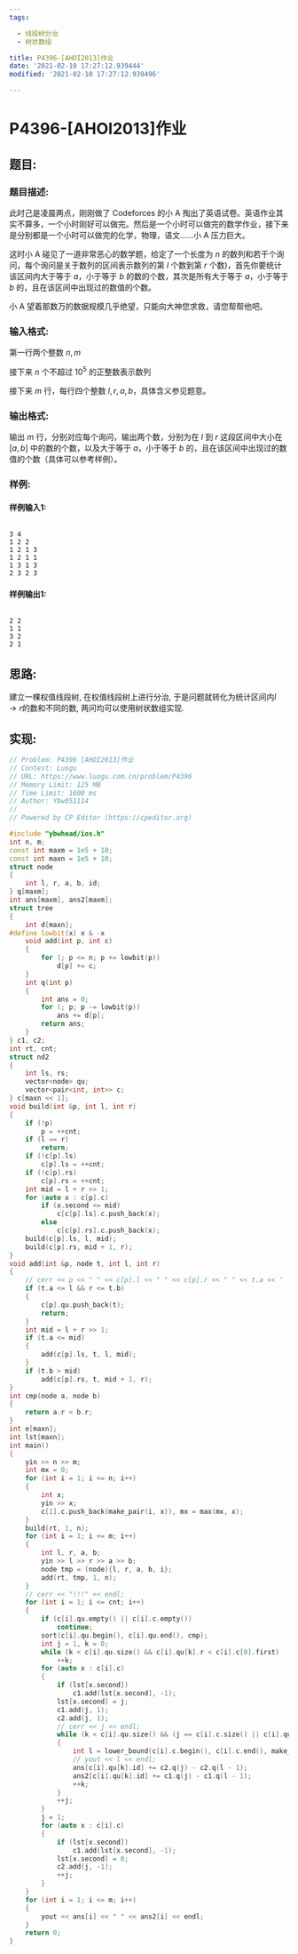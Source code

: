 ```yaml
---
tags: 

  - 线段树分治
  - 树状数组

title: P4396-[AHOI2013]作业
date: '2021-02-10 17:27:12.939444'
modified: '2021-02-10 17:27:12.939496'

---
```


# P4396-[AHOI2013]作业

## 题目:

### 题目描述:

此时己是凌晨两点，刚刚做了 Codeforces 的小 A 掏出了英语试卷。英语作业其实不算多，一个小时刚好可以做完。然后是一个小时可以做完的数学作业，接下来是分别都是一个小时可以做完的化学，物理，语文……小 A 压力巨大。

这时小 A 碰见了一道非常恶心的数学题，给定了一个长度为 $n$ 的数列和若干个询问，每个询问是关于数列的区间表示数列的第 $l$ 个数到第 $r$ 个数)，首先你要统计该区间内大于等于 $a$，小于等于 $b$ 的数的个数，其次是所有大于等于 $a$，小于等于 $b$ 的，且在该区间中出现过的数值的个数。

小 A 望着那数万的数据规模几乎绝望，只能向大神您求救，请您帮帮他吧。

### 输入格式:

第一行两个整数 $n, m$

接下来 $n$ 个不超过 $10^5$ 的正整数表示数列

接下来 $m$ 行，每行四个整数 $l, r, a, b$，具体含义参见题意。

### 输出格式:

输出 $m$ 行，分别对应每个询问，输出两个数，分别为在 $l$ 到 $r$ 这段区间中大小在 $[a, b]$ 中的数的个数，以及大于等于 $a$，小于等于 $b$ 的，且在该区间中出现过的数值的个数（具体可以参考样例）。

### 样例:

#### 样例输入1:

``` 

3 4
1 2 2
1 2 1 3
1 2 1 1
1 3 1 3
2 3 2 3
```

#### 样例输出1:

``` 

2 2
1 1
3 2
2 1
```

## 思路:

建立一棵权值线段树, 在权值线段树上进行分治, 于是问题就转化为统计区间内$l\to r$的数和不同的数, 两问均可以使用树状数组实现.

## 实现:

``` cpp
// Problem: P4396 [AHOI2013]作业
// Contest: Luogu
// URL: https://www.luogu.com.cn/problem/P4396
// Memory Limit: 125 MB
// Time Limit: 1000 ms
// Author: Ybw051114
//
// Powered by CP Editor (https://cpeditor.org)

#include "ybwhead/ios.h"
int n, m;
const int maxm = 1e5 + 10;
const int maxn = 1e5 + 10;
struct node
{
    int l, r, a, b, id;
} q[maxm];
int ans[maxm], ans2[maxm];
struct tree
{
    int d[maxn];
#define lowbit(x) x & -x
    void add(int p, int c)
    {
        for (; p <= n; p += lowbit(p))
            d[p] += c;
    }
    int q(int p)
    {
        int ans = 0;
        for (; p; p -= lowbit(p))
            ans += d[p];
        return ans;
    }
} c1, c2;
int rt, cnt;
struct nd2
{
    int ls, rs;
    vector<node> qu;
    vector<pair<int, int>> c;
} c[maxn << 1];
void build(int &p, int l, int r)
{
    if (!p)
        p = ++cnt;
    if (l == r)
        return;
    if (!c[p].ls)
        c[p].ls = ++cnt;
    if (!c[p].rs)
        c[p].rs = ++cnt;
    int mid = l + r >> 1;
    for (auto x : c[p].c)
        if (x.second <= mid)
            c[c[p].ls].c.push_back(x);
        else
            c[c[p].rs].c.push_back(x);
    build(c[p].ls, l, mid);
    build(c[p].rs, mid + 1, r);
}
void add(int &p, node t, int l, int r)
{
    // cerr << p << " " << c[p].l << " " << c[p].r << " " << t.a << ' ' << t.b << endl;
    if (t.a <= l && r <= t.b)
    {
        c[p].qu.push_back(t);
        return;
    }
    int mid = l + r >> 1;
    if (t.a <= mid)
    {
        add(c[p].ls, t, l, mid);
    }
    if (t.b > mid)
        add(c[p].rs, t, mid + 1, r);
}
int cmp(node a, node b)
{
    return a.r < b.r;
}
int e[maxn];
int lst[maxn];
int main()
{
    yin >> n >> m;
    int mx = 0;
    for (int i = 1; i <= n; i++)
    {
        int x;
        yin >> x;
        c[1].c.push_back(make_pair(i, x)), mx = max(mx, x);
    }
    build(rt, 1, n);
    for (int i = 1; i <= m; i++)
    {
        int l, r, a, b;
        yin >> l >> r >> a >> b;
        node tmp = (node){l, r, a, b, i};
        add(rt, tmp, 1, n);
    }
    // cerr << "!!!" << endl;
    for (int i = 1; i <= cnt; i++)
    {
        if (c[i].qu.empty() || c[i].c.empty())
            continue;
        sort(c[i].qu.begin(), c[i].qu.end(), cmp);
        int j = 1, k = 0;
        while (k < c[i].qu.size() && c[i].qu[k].r < c[i].c[0].first)
            ++k;
        for (auto x : c[i].c)
        {
            if (lst[x.second])
                c1.add(lst[x.second], -1);
            lst[x.second] = j;
            c1.add(j, 1);
            c2.add(j, 1);
            // cerr << j << endl;
            while (k < c[i].qu.size() && (j == c[i].c.size() || c[i].qu[k].r < c[i].c[j].first))
            {
                int l = lower_bound(c[i].c.begin(), c[i].c.end(), make_pair(c[i].qu[k].l, 0)) - c[i].c.begin() + 1;
                // yout << l << endl;
                ans[c[i].qu[k].id] += c2.q(j) - c2.q(l - 1);
                ans2[c[i].qu[k].id] += c1.q(j) - c1.q(l - 1);
                ++k;
            }
            ++j;
        }
        j = 1;
        for (auto x : c[i].c)
        {
            if (lst[x.second])
                c1.add(lst[x.second], -1);
            lst[x.second] = 0;
            c2.add(j, -1);
            ++j;
        }
    }
    for (int i = 1; i <= m; i++)
    {
        yout << ans[i] << " " << ans2[i] << endl;
    }
    return 0;
}
```
